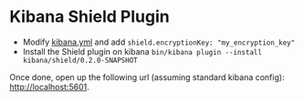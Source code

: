 # Kibana Shield Plugin

- Modify [kibana.yml](https://github.com/elastic/kibana/blob/master/config/kibana.yml) and add `shield.encryptionKey: "my_encryption_key"`
- Install the Shield plugin on kibana `bin/kibana plugin --install kibana/shield/0.2.0-SNAPSHOT`

Once done, open up the following url (assuming standard kibana config): [http://localhost:5601](http://localhost:5601).
